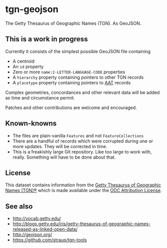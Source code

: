 # tgn-geojson

The Getty Thesaurus of Geographic Names (TGN). As GeoJSON.

## This is a work in progress

Currently it consists of the simplest possible GeoJSON file containing

* A centroid
* An `id` property
* Zero or more `name:2-LETTER-LANGUAGE-CODE` properties
* A `hierarchy` property containing pointers to other TGN records
* A `placetype` property containing pointers to [AAT](http://www.getty.edu/research/tools/vocabularies/aat/) records

Complex geometries, concordances and other relevant data will be added as time and circumstance permit.

Patches and other contributions are welcome and encouraged.

## Known-knowns

* The files are plain-vanilla `Features` and not `FeatureCollections`
* There are a handful of records which were corrupted during one or more updates. They will be corrected in time.
* This is a freakishly large Git repository. Like too large to work with, really. Something will have to be done about that.

## License

This dataset contains information from the [Getty Thesaurus of Geographic Names (TGN)®](http://vocab.getty.edu/) which is made available under the [ODC Attribution License](http://opendatacommons.org/licenses/by/1.0/).

## See also

* http://vocab.getty.edu/
* http://blogs.getty.edu/iris/getty-thesaurus-of-geographic-names-released-as-linked-open-data/
* http://geojson.org/
* https://github.com/straup/tgn-tools
